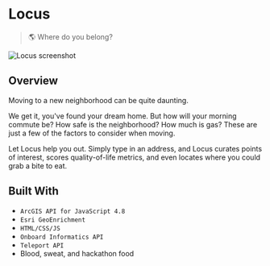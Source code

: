 # Locus
> 🌎 Where do you belong?

<img src="https://image.ibb.co/nF8Og8/screencapture_patricktumbucon_locus_results_html_2018_07_24_10_24_16.png" alt="Locus screenshot">

## Overview

Moving to a new neighborhood can be quite daunting.

We get it, you've found your dream home. But how will your morning commute be? How safe is the neighborhood? How much is gas? These are just a few of the factors to consider when moving.

Let Locus help you out. Simply type in an address, and Locus curates points of interest, scores quality-of-life metrics, and even locates where you could grab a bite to eat.

## Built With

- `ArcGIS API for JavaScript 4.8`
- `Esri GeoEnrichment`
- `HTML/CSS/JS`
- `Onboard Informatics API`
- `Teleport API`
- Blood, sweat, and hackathon food
